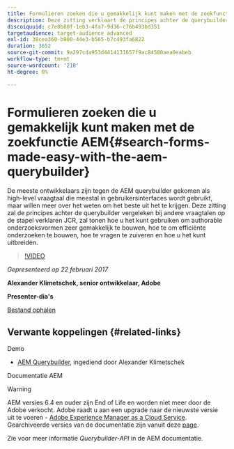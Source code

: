 ```yaml
---
title: Formulieren zoeken die u gemakkelijk kunt maken met de zoekfunctie AEM
description: Deze zitting verklaart de principes achter de querybuilder vergeleken bij andere vraagtalen op de stapel JCR. Hierin wordt getoond hoe u met deze functie gemakkelijk authorabele zoekformulieren kunt maken, hoe u efficiënte zoekopdrachten kunt maken, hoe u foutopsporing kunt toepassen en hoe u deze kunt uitbreiden.
discoiquuid: c7e8b80f-1eb3-4fa7-9d36-c76b493bd351
targetaudience: target-audience advanced
exl-id: 38cea360-b900-44e3-b565-b7c493fa6822
duration: 3652
source-git-commit: 9a297cda953d4414131657f9ac84580aea0eabeb
workflow-type: tm+mt
source-wordcount: '218'
ht-degree: 0%

---
```


# Formulieren zoeken die u gemakkelijk kunt maken met de zoekfunctie AEM{#search-forms-made-easy-with-the-aem-querybuilder}

De meeste ontwikkelaars zijn tegen de AEM querybuilder gekomen als high-level vraagtaal die meestal in gebruikersinterfaces wordt gebruikt, maar willen meer over het weten om het beste uit het te krijgen. Deze zitting zal de principes achter de querybuilder vergeleken bij andere vraagtalen op de stapel verklaren JCR, zal tonen hoe u het kunt gebruiken om authorable onderzoeksvormen zeer gemakkelijk te bouwen, hoe te om efficiënte onderzoeken te bouwen, hoe te vragen te zuiveren en hoe u het kunt uitbreiden.

>[!VIDEO](https://video.tv.adobe.com/v/19139/?quality=9)

*Gepresenteerd op 22 februari 2017*

**Alexander Klimetschek, senior ontwikkelaar, Adobe**

**Presenter-dia&#39;s**

[Bestand ophalen](assets/aem-gems-querybuilder-2017.pdf)

## Verwante koppelingen {#related-links}

Demo

* [AEM Querybuilder](https://www.youtube.com/watch?v=yR9mcp9_MtY&amp;list=PLHMjqSjX2bE7zaDKZ7KD-tuqVXooiKave), ingediend door Alexander Klimetschek

Documentatie AEM

>[!WARNING]
>
>AEM versies 6.4 en ouder zijn End of Life en worden niet meer door de Adobe verkocht.  Adobe raadt u aan een upgrade naar de nieuwste versie uit te voeren - [Adobe Experience Manager as a Cloud Service](https://experienceleague.adobe.com/docs/experience-manager-cloud-service.html).  Gearchiveerde versies van de documentatie zijn vanuit deze [page](https://experienceleague.adobe.com/docs/experience-manager-release-information/aem-release-updates/previous-updates/aem-previous-versions.html).
>
>Zie voor meer informatie *Querybuilder-API* in de AEM documentatie.

<!--
[Get back to the Overview](https://helpx.adobe.com/experience-manager/kt/eseminars/gems/aem-index.html)
-->
